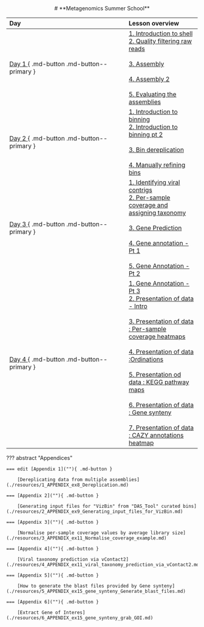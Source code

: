 <center>
# **Metagenomics Summer School**
</center>





|<div style="width:290px"> **Day**</div>                                         | **Lesson overview**                           | 
|:---------------------------------------------------|:---------------------------------------|
|[  Day 1  ](""){ .md-button .md-button--primary }   | [1. Introduction to shell](./day1/ex1_bash_scripting.md)<br>[2. Quality filtering raw reads](./day1/ex2_quality_filtering.md)</br><br>[3. Assembly](./day1/ex3_assembly.md)</br><br>[4. Assembly 2](./day1/ex4_assembly.md)</br><br>[5. Evaluating the assemblies](./day1/ex5_evaluating_assemblies.md)</br>                                       |
|[  Day 2  ](""){ .md-button .md-button--primary }   | [1. Introduction to binning](./day2/ex6_initial_binning.md)<br>[2. Introduction to binning pt 2](./day2/ex7_initial_binning.md)</br><br>[3. Bin dereplication](./day2/ex8_bin_dereplication.md)</br><br>[4. Manually refining bins](./day2/ex9_refining_bins.md)</br>                                        |
|[  Day 3  ](""){ .md-button .md-button--primary }   |[1. Identifying viral contrigs](./day3/ex10_viruses.md)<br>[2. Per-sample coverage and assigning taxonomy](./day3/ex11_coverage_and_taxonomy.md)</br><br>[3. Gene Prediction](./day3/ex12_gene_prediction.md)</br><br>[4. Gene annotation - Pt 1](./day3/ex12_gene_prediction.md)</br><br>[5. Gene Annotation - Pt 2](./day3/ex14_gene_annotation_part2.md)</br>                                     |
|[  Day 4  ](""){ .md-button .md-button--primary }   |[1. Gene Annotation - Pt 3](./day4/ex15_gene_annotation_part3.md)<br>[2. Presentation of data - Intro](./day4/ex16a_data_presentation_Intro.md)</br><br>[3. Presentation of data : Per-sample coverage heatmaps](./day4/ex16b_data_presentation_Coverage.md)</br><br>[4. Presentation of data :Ordinations](./day4/ex16c_OPTIONAL_data_presentation_Ordination.md)</br><br>[5. Presentation od data : KEGG pathway maps](./day4/ex16d_data_presentation_KEGG_pathways.md)</br><br>[6. Presentation of data : Gene synteny](./day4/ex16e_data_presentation_Gene_synteny.md)</br><br>[7. Presentation of data : CAZY annotations heatmap](./day4/ex16f_OPTIONAL_data_presentation_CAZy_annotations.md)</br>                                        |




??? abstract "Appendices"

    === edit [Appendix 1](""){ .md-button }

        [Dereplicating data from multiple assemblies](./resources/1_APPENDIX_ex8_Dereplication.md)

    === [Appendix 2](""){ .md-button }

        [Generating input files for "VizBin" from "DAS_Tool" curated bins](./resources/2_APPENDIX_ex9_Generating_input_files_for_VizBin.md)

    === [Appendix 3](""){ .md-button }

        [Normalise per-sample coverage values by average library size](./resources/3_APPENDIX_ex11_Normalise_coverage_example.md)

    === [Appendix 4](""){ .md-button }

        [Viral taxonomy prediction via vContact2](./resources/4_APPENDIX_ex11_viral_taxonomy_prediction_via_vContact2.md)

    === [Appendix 5](""){ .md-button }

        [How to generate the blast files provided by Gene synteny](./resources/5_APPENDIX_ex15_gene_synteny_Generate_blast_files.md)

    === [Appendix 6](""){ .md-button }

        [Extract Gene of Interes](./resources/6_APPENDIX_ex15_gene_synteny_grab_GOI.md)